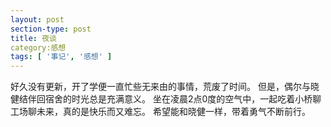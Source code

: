 ```yaml
---
layout: post
section-type: post
title: 夜谈
category:感想
tags: [ '事记', '感想' ]
---
```

好久没有更新，开了学便一直忙些无来由的事情，荒废了时间。
但是，偶尔与晓健结伴回宿舍的时光总是充满意义。
坐在凌晨2点0度的空气中，一起吃着小桥聊工场聊未来，真的是快乐而又难忘。
希望能和晓健一样，带着勇气不断前行。
